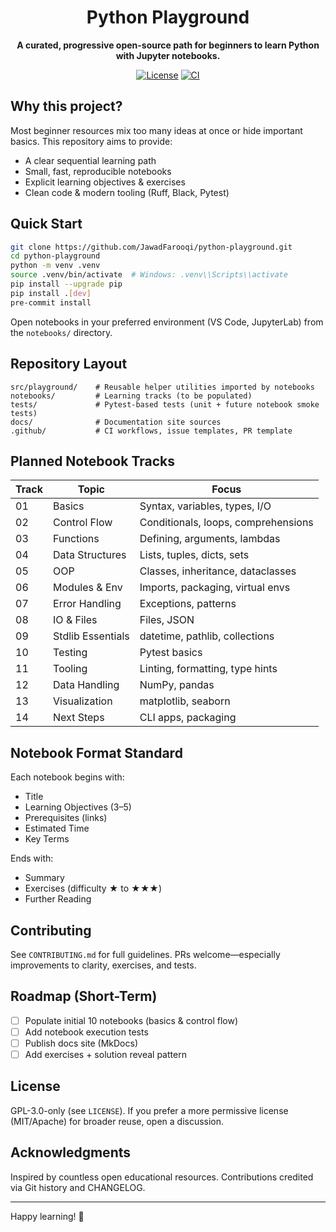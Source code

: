 <div align="center">
	<h1>Python Playground</h1>
	<p><strong>A curated, progressive open-source path for beginners to learn Python with Jupyter notebooks.</strong></p>
	<p>
		<a href="LICENSE"><img alt="License" src="https://img.shields.io/badge/License-GPLv3-blue.svg"></a>
		<a href=".github/workflows/ci.yml"><img alt="CI" src="https://github.com/JawadFarooqi/python-playground/actions/workflows/ci.yml/badge.svg"></a>
	</p>
</div>

## Why this project?

Most beginner resources mix too many ideas at once or hide important basics. This repository aims to provide:

- A clear sequential learning path
- Small, fast, reproducible notebooks
- Explicit learning objectives & exercises
- Clean code & modern tooling (Ruff, Black, Pytest)

## Quick Start

```bash
git clone https://github.com/JawadFarooqi/python-playground.git
cd python-playground
python -m venv .venv
source .venv/bin/activate  # Windows: .venv\\Scripts\\activate
pip install --upgrade pip
pip install .[dev]
pre-commit install
```

Open notebooks in your preferred environment (VS Code, JupyterLab) from the `notebooks/` directory.

## Repository Layout

```
src/playground/    # Reusable helper utilities imported by notebooks
notebooks/         # Learning tracks (to be populated)
tests/             # Pytest-based tests (unit + future notebook smoke tests)
docs/              # Documentation site sources
.github/           # CI workflows, issue templates, PR template
```

## Planned Notebook Tracks

| Track | Topic             | Focus                               |
| ----- | ----------------- | ----------------------------------- |
| 01    | Basics            | Syntax, variables, types, I/O       |
| 02    | Control Flow      | Conditionals, loops, comprehensions |
| 03    | Functions         | Defining, arguments, lambdas        |
| 04    | Data Structures   | Lists, tuples, dicts, sets          |
| 05    | OOP               | Classes, inheritance, dataclasses   |
| 06    | Modules & Env     | Imports, packaging, virtual envs    |
| 07    | Error Handling    | Exceptions, patterns                |
| 08    | IO & Files        | Files, JSON                         |
| 09    | Stdlib Essentials | datetime, pathlib, collections      |
| 10    | Testing           | Pytest basics                       |
| 11    | Tooling           | Linting, formatting, type hints     |
| 12    | Data Handling     | NumPy, pandas                       |
| 13    | Visualization     | matplotlib, seaborn                 |
| 14    | Next Steps        | CLI apps, packaging                 |

## Notebook Format Standard

Each notebook begins with:

- Title
- Learning Objectives (3–5)
- Prerequisites (links)
- Estimated Time
- Key Terms

Ends with:

- Summary
- Exercises (difficulty ★ to ★★★)
- Further Reading

## Contributing

See `CONTRIBUTING.md` for full guidelines. PRs welcome—especially improvements to clarity, exercises, and tests.

## Roadmap (Short-Term)

- [ ] Populate initial 10 notebooks (basics & control flow)
- [ ] Add notebook execution tests
- [ ] Publish docs site (MkDocs)
- [ ] Add exercises + solution reveal pattern

## License

GPL-3.0-only (see `LICENSE`). If you prefer a more permissive license (MIT/Apache) for broader reuse, open a discussion.

## Acknowledgments

Inspired by countless open educational resources. Contributions credited via Git history and CHANGELOG.

---

Happy learning! 🚀
